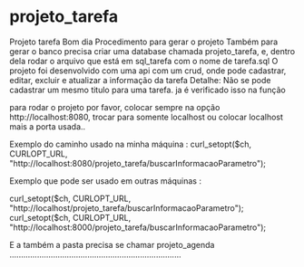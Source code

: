 # projeto_tarefa
Projeto tarefa 
Bom dia
Procedimento para gerar o projeto
Também para gerar o banco precisa criar uma database chamada projeto_tarefa, e, dentro dela rodar o arquivo que está em sql_tarefa
com o nome de tarefa.sql
O projeto foi desenvolvido com uma api com um crud, onde pode cadastrar, editar, excluir e atualizar a informação da tarefa
Detalhe: Não se pode cadastrar um mesmo titulo para uma tarefa. ja é verificado isso na função 


 para rodar o projeto por favor, colocar sempre na opção http://localhost:8080, trocar para somente localhost ou colocar
localhost mais a porta usada..

Exemplo do caminho usado na minha máquina : curl_setopt($ch, CURLOPT_URL, "http://localhost:8080/projeto_tarefa/buscarInformacaoParametro");


Exemplo que pode ser usado em outras máquinas : 

curl_setopt($ch, CURLOPT_URL, "http://localhost/projeto_tarefa/buscarInformacaoParametro");
curl_setopt($ch, CURLOPT_URL, "http://localhost:8000/projeto_tarefa/buscarInformacaoParametro");

E a também a pasta precisa se chamar projeto_agenda
...........................................................................
